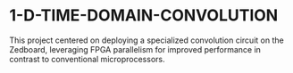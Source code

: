 # 1-D-TIME-DOMAIN-CONVOLUTION
This project centered on deploying a specialized convolution circuit on the Zedboard, leveraging FPGA parallelism for improved performance in contrast to conventional microprocessors.
